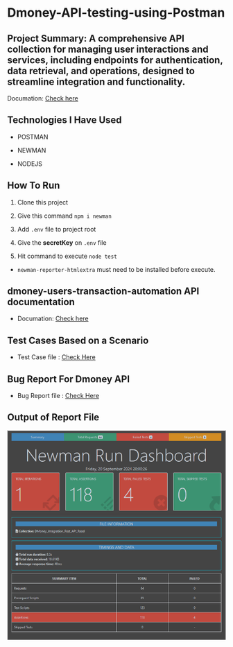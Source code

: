 # Dmoney-API-testing-using-Postman

## Project Summary:  A comprehensive API collection for managing user interactions and services, including endpoints for authentication, data retrieval, and operations, designed to streamline integration and functionality.

Documation: [Check here](https://documenter.getpostman.com/view/38165210/2sAXjRW9bR)



## Technologies I Have Used

- POSTMAN

- NEWMAN

- NODEJS


## How To Run

1. Clone this project

2. Give this command `npm i newman`

3. Add `.env` file to project root

4. Give the <b>secretKey</b> on `.env` file

4. Hit command to execute `node test`

* `newman-reporter-htmlextra` must need to be installed before execute.

## dmoney-users-transaction-automation API documentation

- Documation: [Check here](https://documenter.getpostman.com/view/38165210/2sAXjRW9bR)

## Test Cases Based on a Scenario

- Test Case file : [Check Here](https://docs.google.com/spreadsheets/d/1C0dF7fypfD6dJB8ZJ8PG7edSNwOHybkTcRxp2aPAfO0/edit?gid=641814053#gid=641814053)


## Bug Report For Dmoney API

- Bug Report file : [Check Here](https://docs.google.com/spreadsheets/d/11z_X_4_MRfCMBIAxIFWSgBnOOv7fDHbrwI5lz9XoM70/edit?gid=1648607241#gid=1648607241)

## Output of Report File

![Report](https://github.com/ashakur-rasel/Dmoney-API-testing-using-Postman/blob/main/Newman_Report.png)